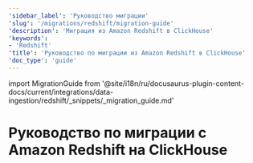 ```yaml
---
'sidebar_label': 'Руководство миграции'
'slug': '/migrations/redshift/migration-guide'
'description': 'Миграция из Amazon Redshift в ClickHouse'
'keywords':
- 'Redshift'
'title': 'Руководство по миграции из Amazon Redshift в ClickHouse'
'doc_type': 'guide'
---
```

import MigrationGuide from '@site/i18n/ru/docusaurus-plugin-content-docs/current/integrations/data-ingestion/redshift/_snippets/_migration_guide.md'


# Руководство по миграции с Amazon Redshift на ClickHouse

<MigrationGuide/>